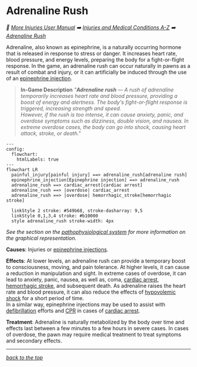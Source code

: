 # Adrenaline Rush

<!-- @generate_breadcrumb_trail {"template": "_:file_folder: {0}_", "connector": " :arrow_right: "} -->
_:file_folder: [More Injuries User Manual](/docs/wiki/README.md) :arrow_right: [Injuries and Medical Conditions A-Z](/docs/wiki/injuries/README.md) :arrow_right: [Adrenaline Rush](/docs/wiki/injuries/adrenaline-rush.md)_
<!-- @end_generated_block -->

Adrenaline, also known as epinephrine, is a naturally occurring hormone that is released in response to stress or danger. It increases heart rate, blood pressure, and energy levels, preparing the body for a fight-or-flight response. In the game, an adrenaline rush can occur naturally in pawns as a result of combat and injury, or it can artificially be induced through the use of an [epinephrine injection](/docs/wiki/medical-devices.md#epinephrine-autoinjector).

> **In-Game Description**
> _"**Adrenaline rush** &mdash; A rush of adrenaline temporarily increases heart rate and blood pressure, providing a boost of energy and alertness. The body's fight-or-flight response is triggered, increasing strength and speed.  
> However, if the rush is too intense, it can cause anxiety, panic, and overdose symptoms such as dizziness, double vision, and nausea. In extreme overdose cases, the body can go into shock, causing heart attack, stroke, or death."_

```mermaid
---
config:
  flowchart:
    htmlLabels: true
---
flowchart LR
  painful_injury[painful injury] ==> adrenaline_rush[adrenaline rush]
  epinephrine_injection[Epinephrine injection] ==> adrenaline_rush
  adrenaline_rush ==> cardiac_arrest[cardiac arrest]
  adrenaline_rush ==> |overdose| cardiac_arrest
  adrenaline_rush ==> |overdose| hemorrhagic_stroke[hemorrhagic stroke]

  linkStyle 2 stroke: #549b68, stroke-dasharray: 9,5
  linkStyle 0,1,3,4 stroke: #b10000
  style adrenaline_rush stroke-width: 4px
```

*See the section on the [pathophysiological system](/docs/wiki/pathophysiological-system.md#pathophysiological-system) for more information on the graphical representation.*

**Causes**: Injuries or [epinephrine injections](/docs/wiki/medical-devices.md#epinephrine-autoinjector).

**Effects**: At lower levels, an adrenaline rush can provide a temporary boost to consciousness, moving, and pain tolerance. At higher levels, it can cause a reduction in manipulation and sight. In extreme cases of overdose, it can lead to anxiety, panic, nausea, as well as, coma, [cardiac arrest](/docs/wiki/injuries/cardiac-arrest.md#cardiac-arrest), [hemorrhagic stroke](/docs/wiki/injuries/hemorrhagic-stroke.md#hemorrhagic-stroke), and subsequent death. As adrenaline raises the heart rate and blood pressure, it can also reduce the effects of [hypovolemic shock](/docs/wiki/injuries/hypovolemic-shock.md#hypovolemic-shock) for a short period of time.  
In a similar way, epinephrine injections may be used to assist with [defibrillation](/docs/wiki/medical-devices.md#defibrillator) efforts and [CPR](/docs/wiki/medical-devices.md#cpr) in cases of [cardiac arrest](/docs/wiki/injuries/cardiac-arrest.md#cardiac-arrest).

**Treatment**: Adrenaline is naturally metabolized by the body over time and effects last between a few minutes to a few hours in severe cases. In cases of overdose, the pawn may require medical treatment to treat symptoms and secondary effects.

<!-- @generate_link_to_top {"template": "---\n_[back to the top]({1})_"} -->
---
_[back to the top](#adrenaline-rush)_
<!-- @end_generated_block -->
